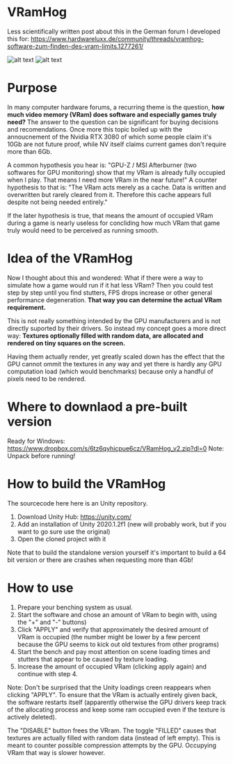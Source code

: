# VRamHog

Less scientifically written post about this in the German forum I developed this for:
https://www.hardwareluxx.de/community/threads/vramhog-software-zum-finden-des-vram-limits.1277261/

![alt text](https://github.com/Drarra/DRASP/blob/master/Screenshots/NoHog.png)
![alt text](https://github.com/Drarra/DRASP/blob/master/Screenshots/4GbHog.png)

# Purpose

In many computer hardware forums, a recurring theme is the question, **how much video memory (VRam) does software and especially games truly need?**
The answer to the question can be significant for buying decisions and recomendations.
Once more this topic boiled up with the annoucnement of the Nvidia RTX 3080 of which some people claim it's 10Gb are not future proof, while NV itself claims current games don't require more than 6Gb.

A common hypothesis you hear is: "GPU-Z / MSI Afterburner (two softwares for GPU monitoring) show that my VRam is already fully occupied when I play. That means I need more VRam in the near future!"
A counter hypothesis to that is: "The VRam acts merely as a cache. Data is written and overwritten but rarely cleared from it. Therefore this cache appears full despite not being needed entirely."

If the later hypothesis is true, that means the amount of occupied VRam during a game is nearly useless for concliding how much VRam that game truly would need to be perceived as running smooth.

# Idea of the VRamHog
Now I thought about this and wondered: What if there were a way to simulate how a game would run if it hat less VRam?
Then you could test step by step until you find stutters, FPS drops increase or other general performance degeneration.
**That way you can determine the actual VRam requirement.**

This is not really something intended by the GPU manufacturers and is not directly suported by their drivers. So instead my concept goes a more direct way:
**Textures optionally filled with random data, are allocated and rendered on tiny squares on the screen.**

Having them actually render, yet greatly scaled down has the effect that the GPU cannot ommit the textures in any way and yet there is hardly any GPU computation load (which would benchmarks) because only a handful of pixels need to be rendered.

# Where to downlaod a pre-built version
Ready for Windows: https://www.dropbox.com/s/6tz6qyhicpue6cz/VRamHog_v2.zip?dl=0
Note: Unpack before running!

# How to build the VRamHog

The sourcecode here here is an Unity repository.
1. Download Unity Hub: https://unity.com/
2. Add an installation of Unity 2020.1.2f1 (new will probably work, but if you want to go sure use the original)
3. Open the cloned project with it

Note that to build the standalone version yourself it's important to build a 64 bit version or there are crashes when requesting more than 4Gb!

# How to use
1. Prepare your benching system as usual.
2. Start the software and chose an amount of VRam to begin with, using the "+" and "-" buttons)
3. Click "APPLY" and verify that approximately the desired amount of VRam is occupied (the number might be lower by a few percent because the GPU seems to kick out old textures from other programs)
4. Start the bench and pay most attention on scene loading times and stutters that appear to be caused by texture loading.
5. Increase the amount of occupied VRam (clicking apply again) and continue with step 4.

Note: Don't be surprised that the Unity loadings creen reappears when clicking "APPLY". To ensure that the VRam is actually entirely given back, the software restarts itself (apparently otherwise the GPU drivers keep track of the allocating process and keep some ram occupied even if the texture is actively deleted).

The "DISABLE" button frees the VRram.
The toggle "FILLED" causes that textures are actually filled with random data (instead of left empty). This is meant to counter possible compression attempts by the GPU. Occupying VRam that way is slower however.
